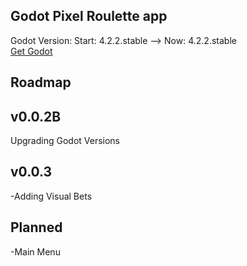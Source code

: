 Godot Pixel Roulette app
---
Godot Version: Start: 4.2.2.stable --> Now: 4.2.2.stable
<br>
[Get Godot](https://godotengine.org/download/)

Roadmap
---
v0.0.2B
-
Upgrading Godot Versions

v0.0.3
-
-Adding Visual Bets<br>

Planned
-
-Main Menu
